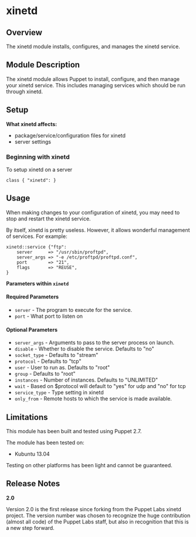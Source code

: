 xinetd
====

Overview
--------

The xinetd module installs, configures, and manages the xinetd service.


Module Description
-------------------

The xinetd module allows Puppet to install, configure, and then manage your xinetd service. This includes managing services which should be run through xinetd.

Setup
-----

**What xinetd affects:**

* package/service/configuration files for xinetd
* server settings
	
### Beginning with xinetd

To setup xinetd on a server

	class { "xinetd": }

Usage
------

When making changes to your configuration of xinetd, you may need to stop and restart the xinetd service. 

By itself, xinetd is pretty useless. However, it allows wonderful management of services. For example:

	xinetd::service {"ftp":
		server		=> "/usr/sbin/proftpd",
		server_args	=> "-e /etc/proftpd/proftpd.conf",
		port		=> "21",
		flags		=> "REUSE",
	}

**Parameters within `xinetd`**

#### Required Parameters
-	`server`	- The program to execute for the service.
-	`port`		- What port to listen on

#### Optional Parameters
-	`server_args`	- Arguments to pass to the server process on launch.
-	`disable`		- Whether to disable the service. Defaults to "no"
-	`socket_type`	- Defaults to "stream"
-	`protocol`		- Defaults to "tcp"
-	`user`			- User to run as. Defaults to "root"
-	`group`		- Defaults to "root"
-	`instances`	- Number of instances. Defaults to "UNLIMITED"
-	`wait`			- Based on $protocol will default to "yes" for udp and "no" for tcp
-	`service_type`	- Type setting in xinetd
-	`only_from`	- Remote hosts to which the service is made available.

Limitations
------------

This module has been built and tested using Puppet 2.7.

The module has been tested on:

* Kubuntu 13.04

Testing on other platforms has been light and cannot be guaranteed. 

Release Notes
--------------

**2.0**

Version 2.0 is the first release since forking from the Puppet Labs xinetd project.
The version number was chosen to recognize the huge contribution (almost all code) of the
Puppet Labs staff, but also in recognition that this is a new step forward.
